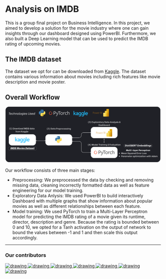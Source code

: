 # Analysis on IMDB

This is a group final project on Business Intelligence. In this project, we aimed to develop a solution for the movie industry where one can gain insights through our dashboard designed using PowerBI. Furthermore, we also built a Deep Learning model that can be used to predict the IMDB rating of upcoming movies.

## The IMDB dataset
The dataset we opt for can be downloaded from [Kaggle](https://www.kaggle.com/datasets/harshitshankhdhar/imdb-dataset-of-top-1000-movies-and-tv-shows?fbclid=IwY2xjawKepCRleHRuA2FlbQIxMQABHo-rim0MB2nMB5GryjKnh_QeNDkBJ2Xah89jzpYkvlacbWJWN1sxy9JwQTXz_aem_scllb0m8wJsEcT61U-dH3g). The dataset contains various information about movies including rich features like movie description and movie poster.

## Overall Workflow
![workflow](./resource/pngs/workflow.png)

Our workflow consists of three main stages:
- Preprocessing: We preprocessed the data by checking and removing missing data, cleaning incorrectly formatted data as well as feature engineering for our model training.
- Exploratory Data Anlysis: We used PowerBI to build interactively Dashboard with multiple graphs that show information about popular movies as well as different relationships between each feature.
- Model training: We used PyTorch to train a Multi-Layer Perceptron model for predicting the IMDB rating of a movie given its runtime, director, description and genre. Because the rating is bounded between 0 and 10, we opted for a Tanh activation on the output of network to bound the values between -1 and 1 and then scale this output accordingly.

---
### Our contributors
<a href="https://github.com/Gabriel-Duong">
    <img src="https://avatars.githubusercontent.com/u/112112339?v=4" alt="drawing" width="60">
</a>
<a href="https://github.com/Ngoc-Cac">
    <img src="https://avatars.githubusercontent.com/u/144905277?v=4" alt="drawing" width="60">
</a>
<a href="https://github.com/dothimykhanh">
    <img src="https://avatars.githubusercontent.com/u/120184309?v=4" alt="drawing" width="60">
</a>
<a href="https://github.com/NguyenTNTh">
    <img src="https://avatars.githubusercontent.com/u/203326835?v=4" alt="drawing" width="60">
</a>
<a href="https://github.com/hako1106">
    <img src="https://avatars.githubusercontent.com/u/117138002?v=4" alt="drawing" width="60">
</a>
<a href="https://github.com/phiyenng">
    <img src="https://avatars.githubusercontent.com/u/145342146?v=4" alt="drawing" width="60">
</a>
<a href="https://github.com/trienvtran">
    <img src="https://avatars.githubusercontent.com/u/203325615?v=4" alt="drawing" width="60">
</a>